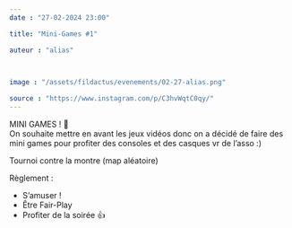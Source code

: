 ```yaml
---
date : "27-02-2024 23:00"

title: "Mini-Games #1"

auteur : "alias" 

 

image : "/assets/fildactus/evenements/02-27-alias.png"

source : "https://www.instagram.com/p/C3hvWqtC0qy/"
---
```


MINI GAMES ! 👾  
On souhaite mettre en avant les jeux vidéos donc on a décidé de faire des mini games pour profiter des consoles et des casques vr de l’asso :)

Tournoi contre la montre (map aléatoire)

Règlement :  
- S’amuser !  
- Être Fair-Play  
- Profiter de la soirée 👍